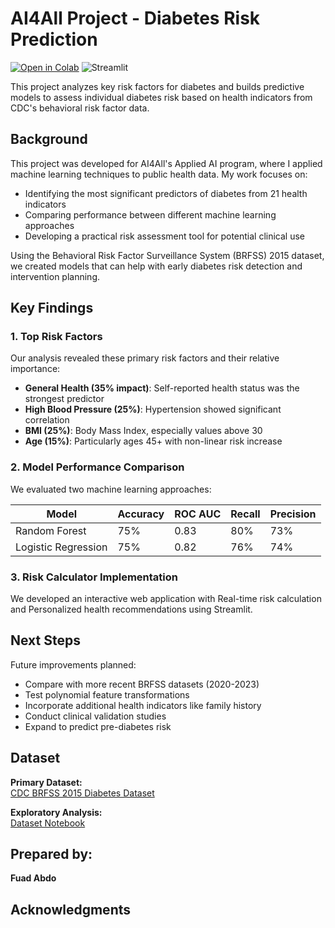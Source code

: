 # AI4All Project - Diabetes Risk Prediction

[![Open in Colab](https://colab.research.google.com/assets/colab-badge.svg)](https://colab.research.google.com/github/faloabdo/Demo/blob/main/draft4.ipynb)
![Streamlit](https://img.shields.io/badge/Streamlit-FF4B4B.svg?logo=Streamlit&logoColor=white)

This project analyzes key risk factors for diabetes and builds predictive models to assess individual diabetes risk based on health indicators from CDC's behavioral risk factor data.

## Background

This project was developed for AI4All's Applied AI program, where I applied machine learning techniques to public health data. My work focuses on:

- Identifying the most significant predictors of diabetes from 21 health indicators
- Comparing performance between different machine learning approaches
- Developing a practical risk assessment tool for potential clinical use

Using the Behavioral Risk Factor Surveillance System (BRFSS) 2015 dataset, we created models that can help with early diabetes risk detection and intervention planning.

## Key Findings

### 1. Top Risk Factors
Our analysis revealed these primary risk factors and their relative importance:

- **General Health (35% impact)**: Self-reported health status was the strongest predictor
- **High Blood Pressure (25%)**: Hypertension showed significant correlation
- **BMI (25%)**: Body Mass Index, especially values above 30
- **Age (15%)**: Particularly ages 45+ with non-linear risk increase

### 2. Model Performance Comparison
We evaluated two machine learning approaches:

| Model               | Accuracy | ROC AUC | Recall | Precision |
|---------------------|----------|---------|--------|-----------|
| Random Forest       | 75%      | 0.83    | 80%    | 73%       | 
| Logistic Regression | 75%      | 0.82    | 76%    | 74%       |

### 3. Risk Calculator Implementation
We developed an interactive web application with Real-time risk calculation and Personalized health recommendations using Streamlit.

## Next Steps

Future improvements planned:
- Compare with more recent BRFSS datasets (2020-2023)
- Test polynomial feature transformations
- Incorporate additional health indicators like family history
- Conduct clinical validation studies
- Expand to predict pre-diabetes risk

## Dataset

**Primary Dataset:**  
[CDC BRFSS 2015 Diabetes Dataset](https://www.kaggle.com/alexteboul/diabetes-health-indicators-dataset)  

**Exploratory Analysis:**  
[Dataset Notebook](https://www.kaggle.com/code/alexteboul/diabetes-health-indicators-dataset-notebook)

## Prepared by:

**Fuad Abdo** 

## Acknowledgments
